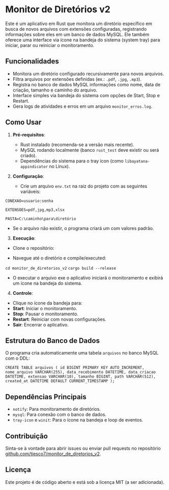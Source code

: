 # Monitor de Diretórios v2

Este é um aplicativo em Rust que monitora um diretório específico em busca de novos arquivos com extensões configuradas, registrando informações sobre eles em um banco de dados MySQL. Ele também oferece uma interface via ícone na bandeja do sistema (system tray) para iniciar, parar ou reiniciar o monitoramento.

## Funcionalidades
- Monitora um diretório configurado recursivamente para novos arquivos.
- Filtra arquivos por extensões definidas (ex.: `.pdf`, `.jpg`, `.mp3`).
- Registra no banco de dados MySQL informações como nome, data de criação, tamanho e caminho do arquivo.
- Interface simples via bandeja do sistema com opções de Start, Stop e Restart.
- Gera logs de atividades e erros em um arquivo `monitor_erros.log`.

## Como Usar
1. **Pré-requisitos**:
   - Rust instalado (recomenda-se a versão mais recente).
   - MySQL rodando localmente (banco `rust_test` deve existir ou será criado).
   - Dependências do sistema para o tray icon (como `libayatana-appindicator` no Linux).

2. **Configuração**:
   - Crie um arquivo `env.txt` na raiz do projeto com as seguintes variáveis:

`CONEXAO=usuario:senha`

`EXTENSOES=pdf,jpg,mp3,xlsx`

`PASTA=C:\caminho\para\diretório`


- Se o arquivo não existir, o programa criará um com valores padrão.

3. **Execução**:
- Clone o repositório:


- Navegue até o diretório e compile/executed:

`cd monitor_de_diretorios_v2`
`cargo build --release`



- O executar o arquivo exe o aplicativo iniciará o monitoramento e exibirá um ícone na bandeja do sistema.

4. **Controle**:
- Clique no ícone da bandeja para:
- **Start**: Iniciar o monitoramento.
- **Stop**: Pausar o monitoramento.
- **Restart**: Reiniciar com novas configurações.
- **Sair**: Encerrar o aplicativo.

## Estrutura do Banco de Dados
O programa cria automaticamente uma tabela `arquivos` no banco MySQL com o DDL:

`CREATE TABLE arquivos (
	id BIGINT PRIMARY KEY AUTO_INCREMENT,
	nome_arquivo VARCHAR(255),
	data_recebimento DATETIME,
	data_criacao DATETIME,
	extensao VARCHAR(10),
	tamanho BIGINT,
	path VARCHAR(512),
	created_at DATETIME DEFAULT CURRENT_TIMESTAMP
);`

## Dependências Principais
- `notify`: Para monitoramento de diretórios.
- `mysql`: Para conexão com o banco de dados.
- `tray-icon` e `winit`: Para o ícone na bandeja e loop de eventos.

## Contribuição
Sinta-se à vontade para abrir issues ou enviar pull requests no repositório [github.com/tiesco7/monitor_de_diretorios_v2](https://github.com/tiesco7/monitor_de_diretorios_v2).

## Licença
Este projeto é de código aberto e está sob a licença MIT (a ser adicionada).